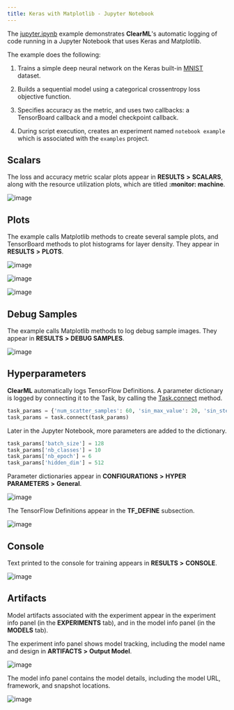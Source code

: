 ```yaml
---
title: Keras with Matplotlib - Jupyter Notebook
---
```


The [jupyter.ipynb](https://github.com/allegroai/clearml/blob/master/examples/frameworks/keras/jupyter.ipynb) example 
demonstrates **ClearML**'s automatic logging of code running in a Jupyter Notebook that uses Keras and Matplotlib. 

The example does the following: 
1. Trains a simple deep neural network on the Keras built-in [MNIST](https://keras.io/api/datasets/mnist/#load_data-function) 
   dataset.
1. Builds a sequential model using a categorical crossentropy loss objective function. 
   
1. Specifies accuracy as the metric, and uses two callbacks: a TensorBoard callback and a model checkpoint callback. 
   
1. During script execution, creates an experiment named `notebook example` which is associated with the `examples` project.

## Scalars

The loss and accuracy metric scalar plots appear in **RESULTS** **>** **SCALARS**, along with the resource utilization plots, which are titled **:monitor: machine**.

![image](../../../img/examples_keras_jupyter_08.png)

## Plots

The example calls Matplotlib methods to create several sample plots, and TensorBoard methods to plot histograms for layer density. 
They appear in **RESULTS** **>** **PLOTS**.

![image](../../../img/examples_keras_jupyter_03.png)

![image](../../../img/examples_keras_jupyter_03a.png)

![image](../../../img/examples_keras_jupyter_03b.png)

## Debug Samples

The example calls Matplotlib methods to log debug sample images. They appear in **RESULTS** **>** **DEBUG SAMPLES**.

![image](../../../img/examples_keras_jupyter_04.png)

## Hyperparameters

**ClearML** automatically logs TensorFlow Definitions. A parameter dictionary is logged by connecting it to the Task, by 
calling the [Task.connect](../../../references/sdk/task.md#connect) method. 

```python
task_params = {'num_scatter_samples': 60, 'sin_max_value': 20, 'sin_steps': 30}
task_params = task.connect(task_params)
```
Later in the Jupyter Notebook, more parameters are added to the dictionary.

```python
task_params['batch_size'] = 128
task_params['nb_classes'] = 10
task_params['nb_epoch'] = 6
task_params['hidden_dim'] = 512
```

Parameter dictionaries appear in **CONFIGURATIONS** **>** **HYPER PARAMETERS** **>** **General**.

![image](../../../img/examples_keras_jupyter_20.png)

The TensorFlow Definitions appear in the **TF_DEFINE** subsection.

![image](../../../img/examples_keras_jupyter_21.png)

## Console

Text printed to the console for training appears in **RESULTS** **>** **CONSOLE**.

![image](../../../img/examples_keras_jupyter_07.png)

## Artifacts

Model artifacts associated with the experiment appear in the experiment info panel (in the **EXPERIMENTS** tab), and in the model info panel (in the **MODELS** tab).  

The experiment info panel shows model tracking, including the model name and design in **ARTIFACTS** **>** **Output Model**.

![image](../../../img/examples_keras_jupyter_23.png)

The model info panel contains the model details, including the model URL, framework, and snapshot locations.

![image](../../../img/examples_keras_jupyter_24.png)